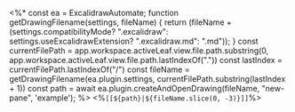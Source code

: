 <%*
const ea = ExcalidrawAutomate;
function getDrawingFilename(settings, fileName) {
    return (fileName +(settings.compatibilityMode? ".excalidraw": settings.useExcalidrawExtension? ".excalidraw.md": ".md"));
}
const currentFilePath = app.workspace.activeLeaf.view.file.path.substring(0, app.workspace.activeLeaf.view.file.path.lastIndexOf("."))
const lastIndex = currentFilePath.lastIndexOf("/")
const fileName = getDrawingFilename(ea.plugin.settings, currentFilePath.substring(lastIndex + 1))
const path = await ea.plugin.createAndOpenDrawing(fileName, "new-pane", 'example');
%>
<%`[[${path}|${fileName.slice(0, -3)}]]`%>
